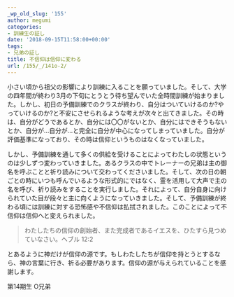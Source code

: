 ```yaml
---
_wp_old_slug: '155'
author: megumi
categories:
- 訓練生の証し
date: '2018-09-15T11:58:00+00:00'
tags:
- 兄弟の証し
title: 不信仰は信仰に変わる
url: /155/_/141o-2/
---
```

小さい頃から祖父の影響により訓練に入ることを願っていました。そして、大学の四年間が終わり3月の下旬にとうとう待ち望んでいた全時間訓練が始まりました。しかし、初日の予備訓練でのクラスが終わり、自分はついていけるのか?やっていけるのか?と不安にさせられるような考えが次々と出てきました。その時は、自分がどうであるとか、自分には〇〇がないとか、自分にはできそうもないとか、自分が…自分が…と完全に自分が中心になってしまっていました。自分が評価基準になっており、その時は信仰というものはなくなっていました。

しかし、予備訓練を通して多くの供給を受けることによってわたしの状態というのは少しずつ変わっていきました。あるクラスの中でトレーナーの兄弟は主の御名を呼ぶことと祈り読みについて交わってくださいました。そして、次の日の朝ごとの時にいつも呼んでいるような形式的にではなく、霊を活用して大声で主の名を呼び、祈り読みをすることを実行しました。それによって、自分自身に向けられていた目が段々と主に向くようになっていきました。そして、予備訓練が終わる頃には訓練に対する恐怖感や不信仰は払拭されました。このことによって不信仰は信仰へと変えられました。

> わたしたちの信仰の創始者、また完成者であるイエスを、ひたすら見つめていなさい。ヘブル 12:2

とあるように神だけが信仰の源です。もしわたしたちが信仰を持とうとするなら、神の言葉に行き、祈る必要があります。信仰の源が与えられていることを感謝します。

第14期生 O兄弟